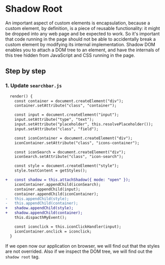 # Shadow Root

An important aspect of custom elements is encapsulation, because a custom element, by definition, is a piece of reusable functionality: it might be dropped into any web page and be expected to work. So it's important that code running in the page should not be able to accidentally break a custom element by modifying its internal implementation. Shadow DOM enables you to attach a DOM tree to an element, and have the internals of this tree hidden from JavaScript and CSS running in the page.

## Step by step

### 1. Update `searchbar.js`

```diff
  render() {
    const container = document.createElement("div");
    container.setAttribute("class", "container");

    const input = document.createElement("input");
    input.setAttribute("type", "text");
    input.setAttribute("placeholder", this.resolvePlaceholder());
    input.setAttribute("class", "field");

    const iconContainer = document.createElement("div");
    iconContainer.setAttribute("class", "icons-container");

    const iconSearch = document.createElement("div");
    iconSearch.setAttribute("class", "icon-search");

    const style = document.createElement("style");
    style.textContent = getStyles();

+   const shadow = this.attachShadow({ mode: "open" });
    iconContainer.appendChild(iconSearch);
    container.appendChild(input);
    container.appendChild(iconContainer);
-   this.appendChild(style);
-   this.appendChild(container);
+   shadow.appendChild(style);
+   shadow.appendChild(container);
    this.dispacthMyEvent();

    const iconclick = this.iconClickHandler(input);
    iconContainer.onclick = iconclick;
  }
```

If we open now our application on browser, we will find out that the styles are not overrided. Also if we inspect the DOM tree, we will find out the `shadow root` tag.
